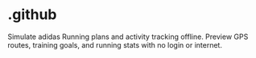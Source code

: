 # .github
Simulate adidas Running plans and activity tracking offline. Preview GPS routes, training goals, and running stats with no login or internet.
